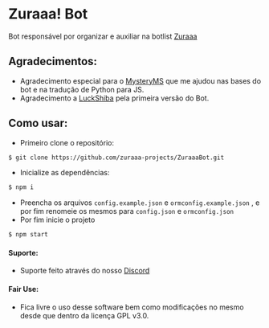 # Zuraaa! Bot

Bot responsável por organizar e auxiliar na botlist [Zuraaa](https://github.com/zuraaa-projects/Zuraaa.com)

## Agradecimentos:

- Agradecimento especial para o [MysteryMS](https://github.com/MysteryMS) que me ajudou nas bases do bot e na tradução de Python para JS.
- Agradecimento a [LuckShiba](https://github.com/LuckShiba) pela primeira versão do Bot.


## Como usar:

- Primeiro clone o repositório:
```sh
$ git clone https://github.com/zuraaa-projects/ZuraaaBot.git
```

- Inicialize as dependências: 
```sh
$ npm i
```

- Preencha os arquivos `config.example.json` e `ormconfig.example.json` , e por fim renomeie os mesmos para `config.json` e `ormconfig.json`
- Por fim inicie o projeto
```sh
$ npm start
```

#### Suporte:
- Suporte feito através do nosso [Discord](https://discord.gg/t5qzWQB)

#### Fair Use:
- Fica livre o uso desse software bem como modificações no mesmo desde que dentro da licença GPL v3.0.
